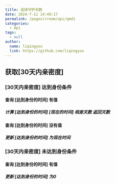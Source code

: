```yaml
---
title: 连续守护天数
date: 2024-7-11 14:49:17
permalink: /pages/cream/api/qmd1
categories:
  - Api
tags:
  - null
author:
  name: liqingyou
  link: https://github.com/liqingyou
---
```


## 获取[30天内亲密度]

### [30天内亲密度] 达到身份条件

#### 查询 [达到身份的时间] 有值

##### 计算 [达到身份的时间] [现在的时间] 相差天数 返回天数

#### 查询 [达到身份的时间] 没有值

##### 更新 [达到身份的时间] 为现在时间

### [30天内亲密度] 未达到身份条件

#### 查询 [达到身份的时间] 有值

##### 更新 [达到身份的时间] 为0